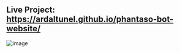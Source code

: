 ## Live Project: https://ardaltunel.github.io/phantaso-bot-website/

![image](https://github.com/ardaltunel/phantaso-bot-website/assets/35379428/ba5c74e1-0e32-4df1-8324-b835f7bc04d3)
